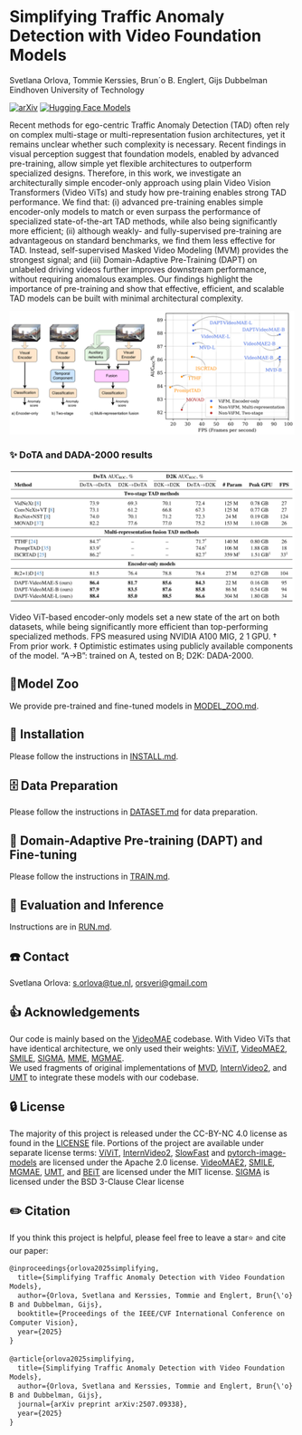 # Simplifying Traffic Anomaly Detection with Video Foundation Models

Svetlana Orlova, Tommie Kerssies, Brun´o B. Englert, Gijs Dubbelman \
Eindhoven University of Technology

[![arXiv](https://img.shields.io/badge/cs.CV-2507.09338-b31b1b?logo=arxiv&logoColor=red)](https://arxiv.org/abs/2507.09338)
[![Hugging Face Models](https://img.shields.io/badge/%F0%9F%A4%97%20Models-SimpleTAD-blue)](https://huggingface.co/tue-mps/simple-tad/tree/main/models) 

Recent methods for ego-centric Traffic Anomaly Detection (TAD) often rely on complex multi-stage or multi-representation fusion architectures, yet it remains unclear whether such complexity is necessary. Recent findings in visual perception suggest that foundation models, enabled by advanced pre-training, allow simple yet flexible architectures to outperform specialized designs. Therefore, in this work, we investigate an architecturally simple encoder-only approach using plain Video Vision Transformers (Video ViTs) and study how pre-training enables strong TAD performance. We find that: (i) advanced pre-training enables simple encoder-only models to match or even surpass the performance of specialized state-of-the-art TAD methods, while also being significantly more efficient; (ii) although weakly- and fully-supervised pre-training are advantageous on standard benchmarks, we find them less effective for TAD. Instead, self-supervised Masked Video Modeling (MVM) provides the strongest signal; and (iii) Domain-Adaptive Pre-Training (DAPT) on unlabeled driving videos further improves downstream performance, without requiring anomalous examples. Our findings highlight the importance of pre-training and show that effective, efficient, and scalable TAD models can be built with minimal architectural complexity.

![Simple_Main](figs/main.png)

### ✨ DoTA and DADA-2000 results

![Simple_Results](figs/results.png)

Video ViT-based encoder-only models set a new state of the art
on both datasets, while being significantly more efficient than top-performing specialized methods. FPS measured using NVIDIA A100
MIG, 2 1 GPU. † From prior work. ‡ Optimistic estimates using publicly available components of the model. “A→B”: trained on A, tested
on B; D2K: DADA-2000.

## 📍Model Zoo

We provide pre-trained and fine-tuned models in [MODEL_ZOO.md](MODEL_ZOO.md).

## 🔨 Installation

Please follow the instructions in [INSTALL.md](INSTALL.md).

## 🗄️ Data Preparation

Please follow the instructions in [DATASET.md](DATASET.md) for data preparation.

## 🔄 Domain-Adaptive Pre-training (DAPT) and Fine-tuning

Please follow the instructions in [TRAIN.md](TRAIN.md).

## 🚀 Evaluation and Inference

Instructions are in [RUN.md](RUN.md).

## ☎️ Contact 

Svetlana Orlova: s.orlova@tue.nl, orsveri@gmail.com

## 👍 Acknowledgements

Our code is mainly based on the [VideoMAE](https://github.com/MCG-NJU/VideoMAE) codebase. 
With Video ViTs that have identical architecture, we only used their weights: 
[ViViT](https://github.com/google-research/scenic/blob/main/scenic/projects/vivit/README.md),
[VideoMAE2](https://github.com/OpenGVLab/VideoMAEv2), 
[SMILE](https://github.com/fmthoker/SMILE), 
[SIGMA](https://github.com/QUVA-Lab/SIGMA/), 
[MME](https://github.com/XinyuSun/MME), 
[MGMAE](https://github.com/MCG-NJU/MGMAE). \
We used fragments of original implementations of 
[MVD](https://github.com/ruiwang2021/mvd), 
[InternVideo2](https://github.com/OpenGVLab/InternVideo/tree/main/InternVideo2/single_modality), 
and [UMT](https://github.com/OpenGVLab/unmasked_teacher/tree/main/single_modality) to integrate these models with our codebase.

## 🔒 License

The majority of this project is released under the CC-BY-NC 4.0 license as found in the [LICENSE](https://github.com/MCG-NJU/VideoMAE/blob/main/LICENSE) file. 
Portions of the project are available under separate license terms: 
[ViViT](https://github.com/google-research/scenic/blob/main/scenic/projects/vivit/README.md), [InternVideo2](https://github.com/OpenGVLab/InternVideo/tree/main/InternVideo2/single_modality), [SlowFast](https://github.com/facebookresearch/SlowFast) and [pytorch-image-models](https://github.com/rwightman/pytorch-image-models) are licensed under the Apache 2.0 license. 
[VideoMAE2](https://github.com/OpenGVLab/VideoMAEv2), [SMILE](https://github.com/fmthoker/SMILE), [MGMAE](https://github.com/MCG-NJU/MGMAE), [UMT](https://github.com/OpenGVLab/unmasked_teacher/tree/main/single_modality), and [BEiT](https://github.com/microsoft/unilm/tree/master/beit) are licensed under the MIT license.
[SIGMA](https://github.com/QUVA-Lab/SIGMA/) is licensed under the BSD 3-Clause Clear license

## ✏️ Citation

If you think this project is helpful, please feel free to leave a star⭐️ and cite our paper:

```
@inproceedings{orlova2025simplifying,
  title={Simplifying Traffic Anomaly Detection with Video Foundation Models},
  author={Orlova, Svetlana and Kerssies, Tommie and Englert, Brun{\'o} B and Dubbelman, Gijs},
  booktitle={Proceedings of the IEEE/CVF International Conference on Computer Vision},
  year={2025}
}

@article{orlova2025simplifying,
  title={Simplifying Traffic Anomaly Detection with Video Foundation Models},
  author={Orlova, Svetlana and Kerssies, Tommie and Englert, Brun{\'o} B and Dubbelman, Gijs},
  journal={arXiv preprint arXiv:2507.09338},
  year={2025}
}
```
